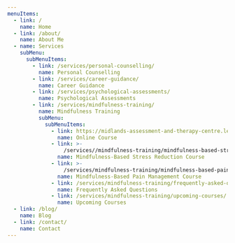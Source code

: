 ```yaml
---
menuItems:
  - link: /
    name: Home
  - link: /about/
    name: About Me
  - name: Services
    subMenu:
      subMenuItems:
        - link: /services/personal-counselling/
          name: Personal Counselling
        - link: /services/career-guidance/
          name: Career Guidance
        - link: /services/psychological-assessments/
          name: Psychological Assessments
        - link: /services/mindfulness-training/
          name: Mindfulness Training
          subMenu:
            subMenuItems:
              - link: https://midlands-assessment-and-therapy-centre.learnworlds.com/course?courseid=mindfulness-training
                name: Online Course
              - link: >-
                  /services//mindfulness-training/mindfulness-based-stress-reduction-course/
                name: Mindfulness-Based Stress Reduction Course
              - link: >-
                  /services/mindfulness-training/mindfulness-based-pain-management-course/
                name: Mindfulness-Based Pain Management Course
              - link: /services/mindfulness-training/frequently-asked-questions/
                name: Frequently Asked Questions
              - link: /services/mindfulness-training/upcoming-courses/
                name: Upcoming Courses
  - link: /blog/
    name: Blog
  - link: /contact/
    name: Contact
---
```

